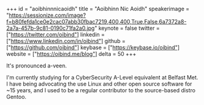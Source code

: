 ﻿+++
id = "aoibhinnnicaoidh"
title = "Aoibhinn Nic Aoidh"
speakerimage = "https://sessionize.com/image?f=b80fefda1ce0e2cac07abb30fbac7219,400,400,True,False,6a7372a8-2a7a-457b-9c81-0190c71fa2a0.jpg"
keynote = false
twitter = ["https://twitter.com/oibind"]
linkedin = ["https://www.linkedin.com/in/oibind"]
github = ["https://github.com/oibind"]
keybase = ["https://keybase.io/oibind"]
website = ["https://oibind.me/blog"]
delta = 50
+++

It's pronounced a-veen.

I'm currently studying for a CyberSecurity A-Level equivalent at Belfast Met. I have being advocating the use Linux and other open source software for ~15 years, and I used to be a regular contributor to the source-based distro Gentoo. 